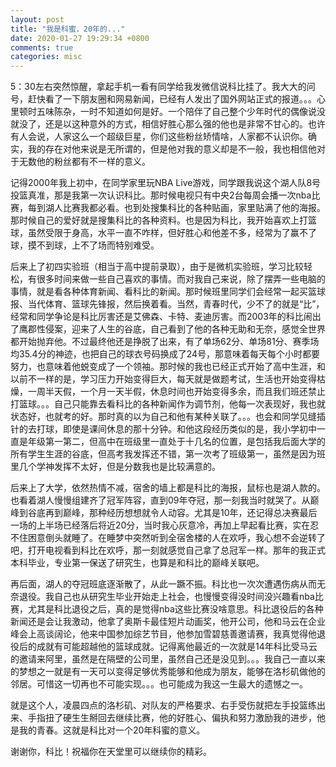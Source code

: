 ```yaml
---
layout: post
title: "我是科蜜，20年的..."
date: 2020-01-27 19:29:34 +0800
comments: true
categories: misc
---
```


5：30左右突然惊醒，拿起手机一看有同学给我发微信说科比挂了。我大大的问号，赶快看了一下朋友圈和网易新闻，已经有人发出了国外网站正式的报道。。。心里顿时五味陈杂，一时不知道如何是好。一个陪伴了自己整个少年时代的偶像说没就没了，还是以这种意外的方式，相信好胜心那么强的他也是非常不甘心的。也许有人会说，人家这么一个超级巨星，你们这些粉丝矫情啥，人家都不认识你。确实，我的存在对他来说是无所谓的，但是他对我的意义却是不一般，我也相信他对于无数他的粉丝都有不一样的意义。

<!--more-->

记得2000年我上初中，在同学家里玩NBA Live游戏，同学跟我说这个湖人队8号投篮真准，那是我第一次认识科比。那时候电视只有中央2台每周会播一次nba比赛，每到湖人比赛我都必看。也到处搜集科比的各种贴画，家里贴满了他的海报。那时候自己的爱好就是搜集科比的各种资料。也是因为科比，我开始喜欢上打篮球，虽然受限于身高，水平一直不咋样，但好胜心和他差不多，经常为了赢不了球，摸不到球，上不了场而特别难受。

后来上了初四实验班（相当于高中提前录取），由于是微机实验班，学习比较轻松，有很多时间来做一些自己喜欢的事情。而对我自己来说，除了摆弄一些电脑的事情，就是看各种体育新闻、看科比的新闻。那时候班里同学们会经常一起买篮球报、当代体育、篮球先锋报，然后换着看。当然，青春时代，少不了的就是“比”，经常和同学争论是科比厉害还是艾佛森、卡特、麦迪厉害。而2003年的科比闹出了鹰郡性侵案，迎来了人生的谷底，自己看到了他的各种无助和无奈，感觉全世界都开始抛弃他。不过最终他还是挣脱了出来，有了单场62分、单场81分、赛季场均35.4分的神迹，也把自己的球衣号码换成了24号，那意味着每天每个小时都要努力，也意味着他蜕变成了一个领袖。那时候的我也已经正式开始了高中生涯，和以前不一样的是，学习压力开始变得巨大，每天就是做题考试，生活也开始变得枯燥，一周半天假，一个月一天半假，休息时间也开始变得多余，而且我们班还禁止打篮球。。。自己只能靠去看科比的各种新闻作为调节剂，他每一次表现好，我也就状态好，也就考的好。那时真的以为自己和他有某种关联了。。。也会和同学见缝插针的去打球，即使是课间休息的那十分钟。和他这段经历类似的是，我小学初中一直是年级第一第二，但高中在班级里一直处于十几名的位置，是包括我后面大学的所有学生生涯的谷底，但高考我发挥还不错，第一次考了班级第一，虽然是因为班里几个学神发挥不太好，但是分数我也是比较满意的。

后来上了大学，依然热情不减，宿舍的墙上都是科比的海报，鼠标也是湖人款的。也看着湖人慢慢组建齐了冠军阵容，直到09年夺冠，那一刻我当时就哭了。从巅峰到谷底再到巅峰，那种经历想想就令人动容。尤其是10年，还记得总决赛最后一场的上半场已经落后将近20分，当时我心灰意冷，再加上早起看比赛，实在忍不住困意倒头就睡了。在睡梦中突然听到全宿舍楼的人在欢呼，我心想不会逆转了吧，打开电视看到科比在欢呼，那一刻就感觉自己拿了总冠军一样。那年的我正式本科毕业，专业第一保送了研究生，也算是和科比的巅峰关联吧。

再后面，湖人的夺冠班底逐渐散了，从此一蹶不振。科比也一次次遭遇伤病从而无奈退役。我自己也从研究生毕业开始走上社会，也慢慢变得没时间没兴趣看nba比赛，尤其是科比退役之后，真的是觉得nba这些比赛没啥意思。科比退役后的各种新闻还是会让我激动，他拿了奥斯卡最佳短片动画奖，他开公司，他和马云在企业峰会上高谈阔论，他来中国参加综艺节目，他参加雪碧慈善邀请赛，我真觉得他退役后的成就有可能超越他的篮球成就。记得离他最近的一次就是14年科比受马云的邀请来阿里，虽然是在隔壁的公司里，虽然自己还是没见到。。。我自己一直以来的梦想之一就是有一天可以变得足够优秀能够和他成为朋友，能够在洛杉矶做他的邻居。可惜这一切再也不可能实现。。。也可能成为我这一生最大的遗憾之一。

就是这个人，凌晨四点的洛杉矶、对队友的严格要求、右手受伤就把左手投篮练出来、手指扭了硬生生掰回去继续比赛，他的好胜心、偏执和努力激励我的进步，他是我的青春。这就是科比对一个20年科蜜的意义。

谢谢你，科比！祝福你在天堂里可以继续你的精彩。